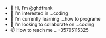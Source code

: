 - 👋 Hi, I’m @ghdfrank
- 👀 I’m interested in ...coding
- 🌱 I’m currently learning ...how to programe
- 💞️ I’m looking to collaborate on ...coding
- 📫 How to reach me ...+35795115325

<!---
ghdfrank/ghdfrank is a ✨ special ✨ repository because its `README.md` (this file) appears on your GitHub profile.
You can click the Preview link to take a look at your changes.
--->
